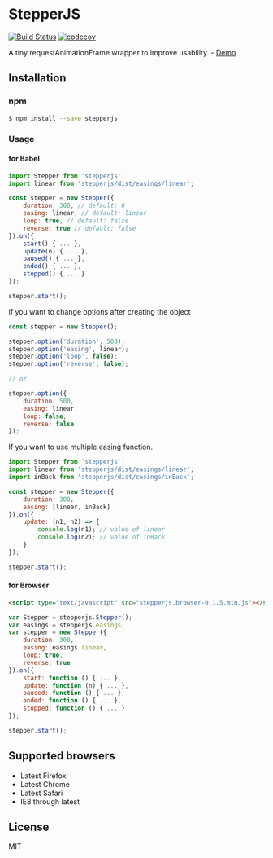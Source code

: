 # StepperJS
[![Build Status](https://travis-ci.org/UYEONG/stepperjs.svg?branch=master)](https://travis-ci.org/UYEONG/stepperjs)
[![codecov](https://codecov.io/gh/UYEONG/stepperjs/graph/badge.svg?token=Eg1MUAW9he)](https://codecov.io/gh/UYEONG/stepperjs)


A tiny requestAnimationFrame wrapper to improve usability.  - [Demo](https://uyeong.github.io/stepperjs/)

## Installation

### npm

```bash
$ npm install --save stepperjs
```

### Usage

#### for Babel

```js
import Stepper from 'stepperjs';
import linear from 'stepperjs/dist/easings/linear';

const stepper = new Stepper({
    duration: 300, // default: 0
    easing: linear, // default: linear
    loop: true, // default: false
    reverse: true // default: false
}).on({
    start() { ... },
    update(n) { ... },
    paused() { ... },
    ended() { ... },
    stopped() { ... }
});

stepper.start();
```

If you want to change options after creating the object

```js
const stepper = new Stepper();

stepper.option('duration', 500);
stepper.option('easing', linear);
stepper.option('loop', false);
stepper.option('reverse', false);

// or

stepper.option({
    duration: 500,
    easing: linear,
    loop: false,
    reverse: false
});

```

If you want to use multiple easing function.

```js
import Stepper from 'stepperjs';
import linear from 'stepperjs/dist/easings/linear';
import inBack from 'stepperjs/dist/easings/inBack';

const stepper = new Stepper({
    duration: 300,
    easing: [linear, inBack]
}).on({
    update: (n1, n2) => {
        console.log(n1); // value of linear
        console.log(n2); // value of inBack
    }
});

stepper.start();
```

#### for Browser

```html
<script type="text/javascript" src="stepperjs.browser-0.1.5.min.js"></script>
```

```js
var Stepper = stepperjs.Stepper();
var easings = stepperjs.easings;
var stepper = new Stepper({
    duration: 300,
    easing: easings.linear,
    loop: true,
    reverse: true
}).on({
    start: function () { ... },
    update: function (n) { ... },
    paused: function () { ... },
    ended: function () { ... },
    stopped: function () { ... }
});

stepper.start();
```

## Supported browsers

 - Latest Firefox
 - Latest Chrome
 - Latest Safari
 - IE8 through latest

## License

MIT

